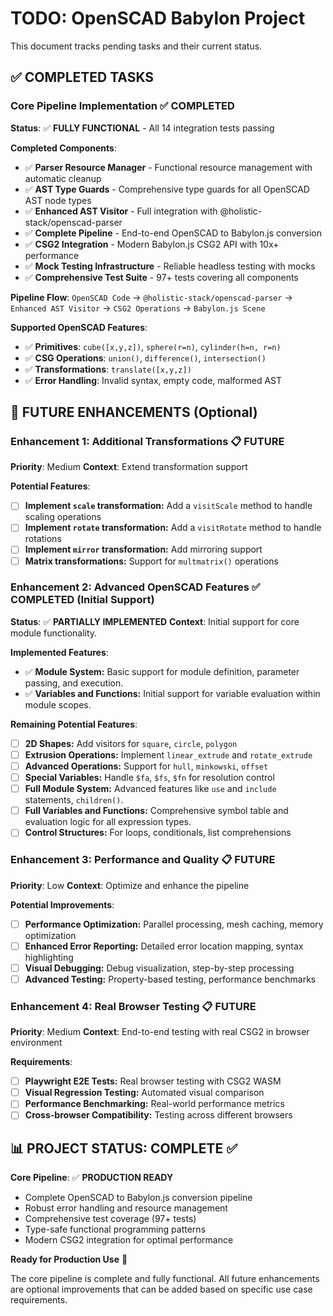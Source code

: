 # TODO: OpenSCAD Babylon Project

This document tracks pending tasks and their current status.

## ✅ COMPLETED TASKS

### Core Pipeline Implementation ✅ COMPLETED
**Status**: ✅ **FULLY FUNCTIONAL** - All 14 integration tests passing

**Completed Components**:
- ✅ **Parser Resource Manager** - Functional resource management with automatic cleanup
- ✅ **AST Type Guards** - Comprehensive type guards for all OpenSCAD AST node types
- ✅ **Enhanced AST Visitor** - Full integration with @holistic-stack/openscad-parser
- ✅ **Complete Pipeline** - End-to-end OpenSCAD to Babylon.js conversion
- ✅ **CSG2 Integration** - Modern Babylon.js CSG2 API with 10x+ performance
- ✅ **Mock Testing Infrastructure** - Reliable headless testing with mocks
- ✅ **Comprehensive Test Suite** - 97+ tests covering all components

**Pipeline Flow**: `OpenSCAD Code` → `@holistic-stack/openscad-parser` → `Enhanced AST Visitor` → `CSG2 Operations` → `Babylon.js Scene`

**Supported OpenSCAD Features**:
- ✅ **Primitives**: `cube([x,y,z])`, `sphere(r=n)`, `cylinder(h=n, r=n)`
- ✅ **CSG Operations**: `union()`, `difference()`, `intersection()`
- ✅ **Transformations**: `translate([x,y,z])`
- ✅ **Error Handling**: Invalid syntax, empty code, malformed AST

## 🎯 FUTURE ENHANCEMENTS (Optional)

### Enhancement 1: Additional Transformations 📋 FUTURE
**Priority**: Medium
**Context**: Extend transformation support

**Potential Features**:
- [ ] **Implement `scale` transformation:** Add a `visitScale` method to handle scaling operations
- [ ] **Implement `rotate` transformation:** Add a `visitRotate` method to handle rotations
- [ ] **Implement `mirror` transformation:** Add mirroring support
- [ ] **Matrix transformations:** Support for `multmatrix()` operations

### Enhancement 2: Advanced OpenSCAD Features ✅ COMPLETED (Initial Support)
**Status**: ✅ **PARTIALLY IMPLEMENTED**
**Context**: Initial support for core module functionality.

**Implemented Features**:
- ✅ **Module System:** Basic support for module definition, parameter passing, and execution.
- ✅ **Variables and Functions:** Initial support for variable evaluation within module scopes.

**Remaining Potential Features**:
- [ ] **2D Shapes:** Add visitors for `square`, `circle`, `polygon`
- [ ] **Extrusion Operations:** Implement `linear_extrude` and `rotate_extrude`
- [ ] **Advanced Operations:** Support for `hull`, `minkowski`, `offset`
- [ ] **Special Variables:** Handle `$fa`, `$fs`, `$fn` for resolution control
- [ ] **Full Module System:** Advanced features like `use` and `include` statements, `children()`.
- [ ] **Full Variables and Functions:** Comprehensive symbol table and evaluation logic for all expression types.
- [ ] **Control Structures:** For loops, conditionals, list comprehensions

### Enhancement 3: Performance and Quality 📋 FUTURE
**Priority**: Low
**Context**: Optimize and enhance the pipeline

**Potential Improvements**:
- [ ] **Performance Optimization:** Parallel processing, mesh caching, memory optimization
- [ ] **Enhanced Error Reporting:** Detailed error location mapping, syntax highlighting
- [ ] **Visual Debugging:** Debug visualization, step-by-step processing
- [ ] **Advanced Testing:** Property-based testing, performance benchmarks

### Enhancement 4: Real Browser Testing 📋 FUTURE
**Priority**: Medium
**Context**: End-to-end testing with real CSG2 in browser environment

**Requirements**:
- [ ] **Playwright E2E Tests:** Real browser testing with CSG2 WASM
- [ ] **Visual Regression Testing:** Automated visual comparison
- [ ] **Performance Benchmarking:** Real-world performance metrics
- [ ] **Cross-browser Compatibility:** Testing across different browsers

## 📊 PROJECT STATUS: COMPLETE ✅

**Core Pipeline**: ✅ **PRODUCTION READY**
- Complete OpenSCAD to Babylon.js conversion pipeline
- Robust error handling and resource management
- Comprehensive test coverage (97+ tests)
- Type-safe functional programming patterns
- Modern CSG2 integration for optimal performance

**Ready for Production Use** 🚀

The core pipeline is complete and fully functional. All future enhancements are optional improvements that can be added based on specific use case requirements.
